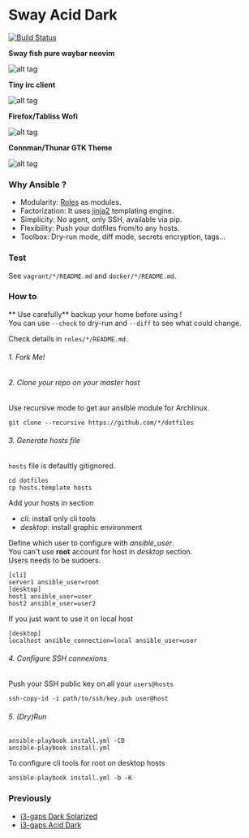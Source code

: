 # Sway Acid Dark 

[![Build Status](https://travis-ci.org/eoli3n/dotfiles.svg?branch=master)](https://travis-ci.org/eoli3n/dotfiles)

**Sway fish pure waybar neovim**

![alt tag](https://github.com/eoli3n/dotfiles/blob/master/screenshots/sway.png)

**Tiny irc client**

![alt tag](https://github.com/eoli3n/dotfiles/blob/master/screenshots/irc.png)

**Firefox/Tabliss Wofi**

![alt tag](https://github.com/eoli3n/dotfiles/blob/master/screenshots/ff.png)

**Connman/Thunar GTK Theme**

![alt tag](https://github.com/eoli3n/dotfiles/blob/master/screenshots/gtk.png)

### Why Ansible ?

- Modularity: [Roles](https://docs.ansible.com/ansible/latest/user_guide/playbooks_reuse_roles.html) as modules.
- Factorization: It uses [jinja2](https://docs.ansible.com/ansible-container/container_yml/template.html) templating engine.
- Simplicity: No agent, only SSH, available via pip.
- Flexibility: Push your dotfiles from/to any hosts.
- Toolbox: Dry-run mode, diff mode, secrets encryption, tags...

### Test

See ``vagrant/*/README.md`` and ``docker/*/README.md``.

### How to

** Use carefully** backup your home before using !  
You can use ``--check`` to dry-run and ``--diff`` to see what could change.  

Check details in ``roles/*/README.md``.  

###### 1. Fork Me!

###### 2. Clone your repo on your master host

Use recursive mode to get aur ansible module for Archlinux.
```
git clone --recursive https://github.com/*/dotfiles
```
###### 3. Generate hosts file

``hosts`` file is defaultly gitignored.
```
cd dotfiles
cp hosts.template hosts
```
Add your hosts in section
- *cli*: install only cli tools
- *desktop*: install graphic environment

Define which user to configure with *ansible_user*.  
You can't use **root** account for host in *desktop* section.  
Users needs to be sudoers.  
```
[cli]
server1 ansible_user=root
[desktop]
host1 ansible_user=user
host2 ansible_user=user2
```

If you just want to use it on local host
```
[desktop]
localhost ansible_connection=local ansible_user=user
```

###### 4. Configure SSH connexions

Push your SSH public key on all your ``users@hosts``
```
ssh-copy-id -i path/to/ssh/key.pub user@host
```

###### 5. (Dry)Run

```
ansible-playbook install.yml -CD
ansible-playbook install.yml
```
To configure cli tools for root on desktop hosts
```
ansible-playbook install.yml -b -K
```

### Previously

* [i3-gaps Dark Solarized](https://github.com/eoli3n/dotfiles/tree/zsh-agnoster-solarized)
* [i3-gaps Acid Dark](https://github.com/eoli3n/dotfiles/tree/i3-gaps-acid-dark)
